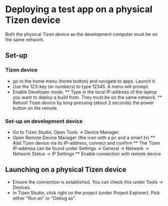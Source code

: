# Deploying a test app on a physical Tizen device

Both the physical Tizen device as the development computer must be on the same network.

## Set-up

### Tizen device

- go to the home menu (home button) and navigate to apps. Launch it.
- Use the 123-key (or numbers) to type 12345. A menu will prompt.
- Enable Developer mode.
  ** Type in the local IP-address of the laptop you want to deploy a build from. They must be on the same network.
  ** Reboot Tizen device by long-pressing (about 2 seconds) the power button on the remote.

### Set-up on development device

- Go to Tizen Studio. Open Tools -> Device Manager.
- Open Remote Device Manager (the icon with a pc and a smart tv)
  ** Add Tizen device via its IP-address, connect and confirm
  ** The Tizen IP-address can be found under Settings -> General -> Network -> Network Status -> IP Settings
  \*\* Enable connection with remote device

## Launching on a physical Tizen device

- Ensure the connection is established. You can check this under Tools → Devices.
- In Tizen Studio, click right on the project (under Project Explorer). Pick either "Run as" or "Debug as".

